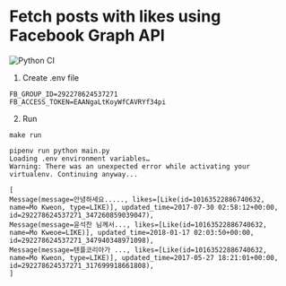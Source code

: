 # Fetch posts with likes using Facebook Graph API
![Python CI](https://github.com/kkweon/fb-fetch-posts-graph-api-example/workflows/Python%20CI/badge.svg)

1. Create .env file
```shell script
FB_GROUP_ID=292278624537271
FB_ACCESS_TOKEN=EAANgaLtKoyWfCAVRYf34pi
```

2. Run 

```shell script
make run
```

```shell script
pipenv run python main.py
Loading .env environment variables…
Warning: There was an unexpected error while activating your virtualenv. Continuing anyway...

[
Message(message=안녕하세요....., likes=[Like(id=10163522886740632, name=Mo Kweon, type=LIKE)], updated_time=2017-07-30 02:58:12+00:00, id=292278624537271_347260859039047), 
Message(message=윤석찬 님께서..., likes=[Like(id=10163522886740632, name=Mo Kweoe=LIKE)], updated_time=2018-01-17 02:03:50+00:00, id=292278624537271_347940348971098), 
Message(message=텐플코리아가 ..., likes=[Like(id=10163522886740632, name=Mo Kweon, type=LIKE)], updated_time=2017-05-27 18:21:01+00:00, id=292278624537271_317699918661808), 
]
```
